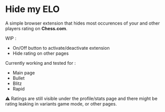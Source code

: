 # Hide my ELO

A simple browser extension that hides most occurences of your and other players rating on **Chess.com**.

WIP :

- On/Off button to activate/deactivate extension
- Hide rating on other pages

Currently working and tested for :

- Main page
- Bullet
- Blitz
- Rapid

⚠️ Ratings are still visible under the profile/stats page and there might be rating leaking in variants game mode, or other pages.
